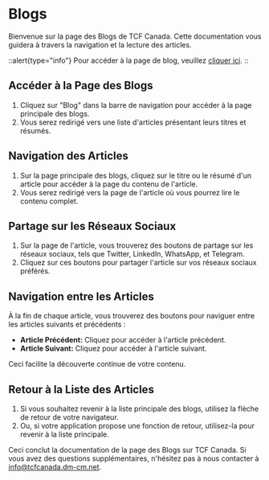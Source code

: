 # Blogs

Bienvenue sur la page des Blogs de TCF Canada. Cette documentation vous guidera à travers la navigation et la lecture des articles.

::alert{type="info"}
Pour accéder à la page de blog, veuillez [cliquer ici](https://tcfcanada.dm-cm.net/blog).
::

## Accéder à la Page des Blogs

1. Cliquez sur "Blog" dans la barre de navigation pour accéder à la page principale des blogs.
2. Vous serez redirigé vers une liste d'articles présentant leurs titres et résumés.

## Navigation des Articles

1. Sur la page principale des blogs, cliquez sur le titre ou le résumé d'un article pour accéder à la page du contenu de l'article.
2. Vous serez redirigé vers la page de l'article où vous pourrez lire le contenu complet.

## Partage sur les Réseaux Sociaux

1. Sur la page de l'article, vous trouverez des boutons de partage sur les réseaux sociaux, tels que Twitter, LinkedIn, WhatsApp, et Telegram.
2. Cliquez sur ces boutons pour partager l'article sur vos réseaux sociaux préférés.

## Navigation entre les Articles

À la fin de chaque article, vous trouverez des boutons pour naviguer entre les articles suivants et précédents :

- **Article Précédent:** Cliquez pour accéder à l'article précédent.
- **Article Suivant:** Cliquez pour accéder à l'article suivant.

Ceci facilite la découverte continue de votre contenu.

## Retour à la Liste des Articles

1. Si vous souhaitez revenir à la liste principale des blogs, utilisez la flèche de retour de votre navigateur.
2. Ou, si votre application propose une fonction de retour, utilisez-la pour revenir à la liste principale.

Ceci conclut la documentation de la page des Blogs sur TCF Canada. Si vous avez des questions supplémentaires, n'hésitez pas à nous contacter à info@tcfcanada.dm-cm.net.
